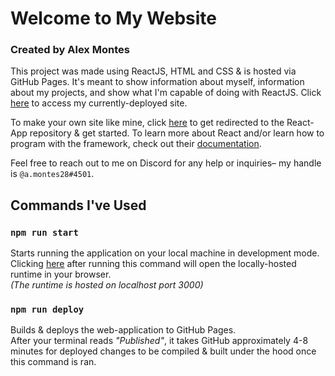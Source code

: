 # Welcome to My Website

### Created by Alex Montes

This project was made using ReactJS, HTML and CSS & is hosted via GitHub Pages. It's meant to show information about myself, information about my projects, and show what I'm capable of doing with ReactJS. Click [here](https://amontes261.github.io/#/home) to access my currently-deployed site.

To make your own site like mine, click [here](https://github.com/facebook/create-react-app) to get redirected to the React-App repository & get started. To learn more about React and/or learn how to program with the framework, check out their [documentation](https://reactjs.org/).

Feel free to reach out to me on Discord for any help or inquiries– my handle is `@a.montes28#4501`.

## Commands I've Used

### `npm run start`
Starts running the application on your local machine in development mode.\
Clicking [here](http://localhost:3000) after running this command will open the locally-hosted runtime in your browser.\
*(The runtime is hosted on localhost port 3000)*

### `npm run deploy`

Builds & deploys the web-application to GitHub Pages.\
After your terminal reads *"Published"*, it takes GitHub approximately 4-8 minutes for deployed changes to be compiled & built under the hood once this command is ran.